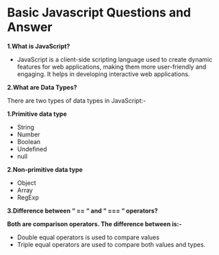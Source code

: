 # Basic Javascript Questions and Answer

**1.What is JavaScript?** 
- JavaScript is a client-side scripting language used to create dynamic features for web applications, making them more user-friendly and engaging. It helps in developing interactive web applications.

**2.What are Data Types?**

There are two types of data types in JavaScript:-

**1.Primitive data type**
- String
- Number
- Boolean
- Undefined
- null

**2.Non-primitive data type**
- Object
- Array
- RegExp

**3.Difference between “ == “ and “ === “ operators?**

**Both are comparison operators.  The difference between is:-**

- Double equal operators is used to compare values
- Triple equal  operators are used to compare both values and types.


